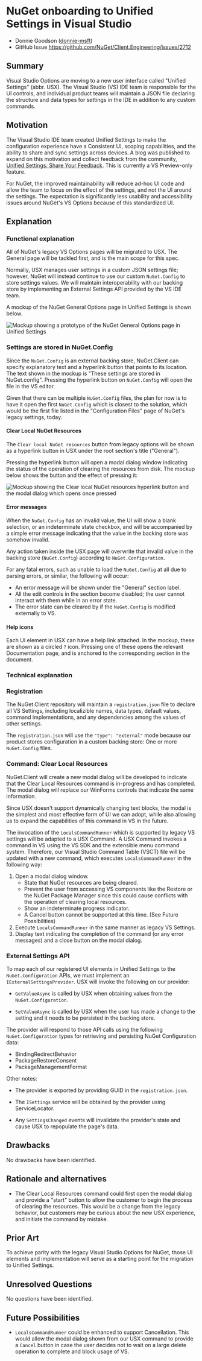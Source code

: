 # NuGet onboarding to Unified Settings in Visual Studio
<!-- Replace `Title` with an appropriate title for your design -->

- Donnie Goodson ([donnie-msft](https://github.com/donnie-msft))
- GitHub Issue <https://github.com/NuGet/Client.Engineering/issues/2712>

## Summary

<!-- One-paragraph description of the proposal. -->

Visual Studio Options are moving to a new user interface called "Unified Settings" (abbr. USX).
The Visual Studio (VS) IDE team is responsible for the UI controls, and individual product teams will maintain a JSON file declaring the structure and data types for settings in the IDE in addition to any custom commands.

## Motivation

<!-- Why are we doing this? What pain points does this solve? What is the expected outcome? -->

The Visual Studio IDE team created Unified Settings to make the configuration experience have a Consistent UI, scoping capabilities, and the ability to share and sync settings across devices.
A blog was published to expand on this motivation and collect feedback from the community, [Unified Settings: Share Your Feedback](https://devblogs.microsoft.com/visualstudio/unifiedsettings/).
This is currently a VS Preview-only feature.

For NuGet, the improved maintainability will reduce ad-hoc UI code and allow the team to focus on the effect of the settings, and not the UI around the settings.
The expectation is significantly less usability and accessibility issues around NuGet's VS Options because of this standardized UI.

## Explanation

### Functional explanation

<!-- Explain the proposal as if it were already implemented and you're teaching it to another person. -->
<!-- Introduce new concepts, functional designs with real life examples, and low-fidelity mockups or  pseudocode to show how this proposal would look. -->

All of NuGet's legacy VS Options pages will be migrated to USX.
The General page will be tackled first, and is the main scope for this spec.

Normally, USX manages user settings in a custom JSON settings file; however, NuGet will instead continue to use our custom `NuGet.Config` to store settings values.
We will maintain interoperability with our backing store by implementing an External Settings API provided by the VS IDE team.

A mockup of the NuGet General Options page in Unified Settings is shown below.

![Mockup showing a prototype of the NuGet General Options page in Unified Settings](../../meta/resources/UnifiedSettings/general-prototype.png)

### Settings are stored in NuGet.Config

Since the `NuGet.Config` is an external backing store, NuGet.Client can specify explanatory text and a hyperlink button that points to its location.
The text shown in the mockup is "These settings are stored in NuGet.config".
Pressing the hyperlink button on `NuGet.Config` will open the file in the VS editor.

Given that there can be multiple `NuGet.Config` files, the plan for now is to have it open the first `NuGet.Config` which is closest to the solution, which would be the first file listed in the "Configuration Files" page of NuGet's legacy settings, today.

#### Clear Local NuGet Resources

The `Clear local NuGet resources` button from legacy options will be shown as a hyperlink button in USX under the root section's title ("General").

Pressing the hyperlink button will open a modal dialog window indicating the status of the operation of clearing the resources from disk.
The mockup below shows the button and the effect of pressing it:

![Mockup showing the Clear local NuGet resources hyperlink button and the modal dialog which opens once pressed](../../meta/resources/UnifiedSettings/clear-command-dialog.png)

#### Error messages

When the `NuGet.Config` has an invalid value, the UI will show a blank selection, or an indeterminate state checkbox, and will be accompanied by a simple error message indicating that the value in the backing store was somehow invalid.

Any action taken inside the USX page will overwrite that invalid value in the backing store (`NuGet.Config`) according to `NuGet.Configuration`.

For any fatal errors, such as unable to load the `NuGet.Config` at all due to parsing errors, or similar, the following will occur:

- An error message will be shown under the "General" section label.
- All the edit controls in the section become disabled; the user cannot interact with them while in an error state.
- The error state can be cleared by if the `NuGet.Config` is modified externally to VS.

#### Help icons

Each UI element in USX can have a help link attached.
In the mockup, these are shown as a circled `?` icon.
Pressing one of these opens the relevant Documentation page, and is anchored to the corresponding section in the document.

### Technical explanation

<!-- Explain the proposal in sufficient detail with implementation details, interaction models, and clarification of corner cases. -->

### Registration

The NuGet.Client repository will maintain a `registration.json` file to declare all VS Settings, including localizible names, data types, default values, command implementations, and any dependencies among the values of other settings.

The `registration.json` will use the `"type": "external"` mode because our product stores configuration in a custom backing store: One or more `NuGet.Config` files.

### Command: Clear Local Resources

NuGet.Client will create a new modal dialog will be developed to indicate that the Clear Local Resources command is in-progress and has completed.
The modal dialog will replace our WinForms controls that indicate the same information.

Since USX doesn't support dynamically changing text blocks, the modal is the simplest and most effective form of UI we can adopt, while also allowing us to expand the capabilities of this command in VS in the future.

The invocation of the `LocalsCommandRunner` which is supported by legacy VS settings will be adapted to a USX Command.
A USX Command invokes a command in VS using the VS SDK and the extensible menu command system.
Therefore, our Visual Studio Command Table (VSCT) file will be updated with a new command, which executes `LocalsCommandRunner` in the following way:

1. Open a modal dialog window.
    - State that NuGet resources are being cleared.
    - Prevent the user from accessing VS components like the Restore or the NuGet Package Manager since this could cause conflicts with the operation of clearing local resources.
    - Show an indeterminate progress indicator.
    - A Cancel button cannot be supported at this time.
    (See Future Possibilities)
1. Execute `LocalsCommandRunner` in the same manner as legacy VS Settings.
1. Display text indicating the completion of the command (or any error messages) and a close button on the modal dialog.

### External Settings API

To map each of our registered UI elements in Unified Settings to the `NuGet.Configuration` APIs, we must implement an `IExternalSettingsProvider`.
USX will invoke the following on our provider:
- `GetValueAsync` is called by USX when obtaining values from the `NuGet.Configuration`.

- `SetValueAsync` is called by USX when the user has made a change to the setting and it needs to be persisted in the backing store.

The provider will respond to those API calls using the following `NuGet.Configuration` types for retrieving and persisting NuGet Configuration data:

- BindingRedirectBehavior
- PackageRestoreConsent
- PackageManagementFormat

Other notes:
- The provider is exported by providing GUID in the `registration.json`.

- The `ISettings` service will be obtained by the provider using ServiceLocator.

- Any `SettingsChanged` events will invalidate the provider's state and cause USX to repopulate the page's data.


## Drawbacks

<!-- Why should we not do this? -->
No drawbacks have been identified.

## Rationale and alternatives

<!-- Why is this the best design compared to other designs? -->
<!-- What other designs have been considered and why weren't they chosen? -->
<!-- What is the impact of not doing this? -->
- The Clear Local Resources command could first open the modal dialog and provide a "start" button to allow the customer to begin the process of clearing the resources.
This would be a change from the legacy behavior, but customers may be curious about the new USX experience, and initiate the command by mistake.

## Prior Art

<!-- What prior art, both good and bad are related to this proposal? -->
<!-- Do other features exist in other ecosystems and what experience have their community had? -->
<!-- What lessons from other communities can we learn from? -->
<!-- Are there any resources that are relevant to this proposal? -->

To achieve parity with the legacy Visual Studio Options for NuGet, those UI elements and implementation will serve as a starting point for the migration to Unified Settings.

## Unresolved Questions

<!-- What parts of the proposal do you expect to resolve before this gets accepted? -->
<!-- What parts of the proposal need to be resolved before the proposal is stabilized? -->
<!-- What related issues would you consider out of scope for this proposal but can be addressed in the future? -->

No questions have been identified.

## Future Possibilities

<!-- What future possibilities can you think of that this proposal would help with? -->

- `LocalsCommandRunner` could be enhanced to support Cancellation.
This would allow the modal dialog shown from our USX command to provide a `Cancel` button in case the user decides not to wait on a large delete operation to complete and block usage of VS.